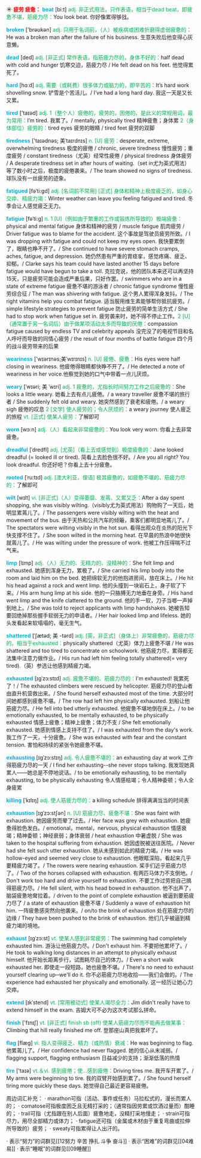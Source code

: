 ☀ <font color="red">**疲劳 疲惫：**</font>
<font color="sky blue">**beat**</font> [bi:t] 
<font color="#00b050">adj. 非正式用法，只作表语，相当于dead beat，即疲惫不堪，筋疲力尽：</font>You look beat. 你好像累得够戗。

<font color="sky blue">**broken**</font> ['brəʊkən] 
<font color="#00b050">adj. 只用于名词前，（人）被疾病或困难折磨得虚弱疲惫的：</font>He was a broken man after the failure of his business. 生意失败后他变得心灰意懒。

<font color="sky blue">**dead**</font> [ded] 
<font color="#00b050">adj. [非正式] 常作表语，指筋疲力尽的，身体不好的：</font>half dead with cold and hunger 饥寒交迫，筋疲力尽 / He felt dead on his feet. 他觉得累死了。

<font color="sky blue">**hard**</font> [hɑːd] 
<font color="#00b050">adj. 需要（或耗费）很多体力或脑力的，即辛苦的：</font>It’s hard work shovelling snow. 铲雪是个苦活儿。/ I’ve had a long hard day. 我这一天是又长又累。

<font color="sky blue">**tired**</font> ['taɪəd] 
<font color="#00b050">adj. 1（整个人）疲倦的，疲劳的，困倦的。是此义的常规用词，最为常用：</font>I’m tired. 我累了。/ mentally, physically tired 精神疲惫；身体累 <font color="#00b050">2（身体部位）疲劳的：</font>tired eyes 疲劳的眼睛 / tired feet 疲劳的双脚
                      
<font color="sky blue">**tiredness**</font> ['taɪədnəs; 美ˈtaɪrdnɪs]
<font color="#00b050">n. [U] 疲劳：</font>desperate, extreme, overwhelming tiredness 极度的疲倦 / chronic, severe tiredness 慢性疲劳；重度疲劳 / constant tiredness（尤英）经常性疲倦 / physical tiredness 身体疲劳 / A desperate tiredness set in after hours of waiting.（set in尤为英式用法）等了数小时之后，极度的疲倦袭来。/ The team showed no signs of tiredness. 球队没有一丝疲劳的迹象。

<font color="sky blue">**fatigued**</font> [fəˈti:gd]
<font color="#00b050">adj. [名词前不常用] [正式] 身体和精神上极度疲乏的，如身心交瘁、精疲力竭：</font>Winter weather can leave you feeling fatigued and tired. 冬季会让人感觉疲乏无力。
           
<font color="sky blue">**fatigue**</font> [fəˈti:g]
<font color="#00b050">n. 1 [U]（例如由于繁重的工作或锻炼所导致的）极端疲惫：</font>physical and mental fatigue 身体和精神的疲劳 / muscle fatigue 肌肉疲劳 / Driver fatigue was to blame for the accident. 这个事故是驾驶员疲劳所致。/ I was dropping with fatigue and could not keep my eyes open. 我快要累倒了，眼睛也睁不开了。/ She continued to have severe stomach cramps, aches, fatigue, and depression. 她仍然患有严重的胃痉挛，感觉疼痛、疲乏、抑郁。/ Clarke says his team could have lasted another 15 days before fatigue would have begun to take a toll. 克拉克说，他的团队本来还可以再坚持15天，只是疲劳可能会造成严重后果，只好作罢。/ swimmers who are in a state of extreme fatigue 疲惫不堪的游泳者 / chronic fatigue syndrome 慢性疲劳综合征 / The man was shivering with fatigue. 这个男人累得浑身发抖。/ The right vitamins help you combat fatigue. 适当服用维生素能够帮你抵抗疲劳。/ simple lifestyle strategies to prevent fatigue 防止疲劳的简单生活方式 / She had to stop work when fatigue set in. 疲劳袭来时，她不得不停止工作。<font color="#00b050">2 [U]（通常置于另一名词后）由于做某项活动太多而导致的厌倦：</font>compassion fatigue caused by endless TV and celebrity appeals 没完没了的电视节目和名人呼吁而导致的同情心疲劳 / the result of four months of battle fatigue 四个月的战斗疲劳带来的后果
           
<font color="sky blue">**weariness**</font> ['wɪərɪnəs;美ˈwɪrɪnɪs]
<font color="#00b050">n. [U] 疲倦、疲惫：</font>His eyes were half closing in weariness. 他疲倦得眼睛都快睁不开了。/ He detected a note of weariness in her voice.他察觉到她的口气中带着一点儿厌烦。
           
<font color="sky blue">**weary**</font> [ˈwɪəri; 美 ˈwɪri]
<font color="#00b050">adj. 1 疲惫的，尤指长时间努力工作之后疲惫的：</font>She looks a little weary. 她看上去有点儿疲倦。/ a weary traveller 疲惫不堪的旅行者 / She suddenly felt old and weary. 她突然感到了衰老和疲倦。/ a weary sigh 疲倦的叹息 <font color="#00b050">2 [文学] 使人疲劳的；令人厌烦的：</font>a weary journey 使人疲乏的旅程 <font color="#00b050">vt. [正式] 使某人疲劳：</font>了解即可

<font color="sky blue">**worn**</font> [wɔ:n] 
<font color="#00b050">adj.（人）看起来非常疲惫的：</font>You look very worn. 你看上去非常疲惫。
             
<font color="sky blue">**dreadful**</font> [ˈdredfl]
<font color="#00b050">adj. [尤英]（看上去或感觉到）极度疲惫的：</font>Jane looked dreadful (= looked ill or tired). 简看上去脸色很不好。/ Are you all right? You look dreadful. 你还好吧？你看上去十分疲惫。
          
<font color="sky blue">**rooted**</font> [ˈru:tɪd]
<font color="#00b050">adj. [澳大利亚，俚语] 极其疲惫的，如疲惫不堪的、筋疲力尽的：</font>了解即可

<font color="sky blue">**wilt**</font> [wɪlt]
<font color="#00b050">vi. [非正式]（人）变得萎靡、发蔫、又累又乏：</font>After a day spent shopping, she was visibly wilting.（visibly尤为英式用法）购物购了一天后，她明显累蔫儿了。/ The passengers were visibly wilting with the heat and movement of the bus. 由于天热和公共汽车的倾簸，乘客们都明显地蔫儿了。/ The spectators were wilting visibly in the hot sun. 看得出观众在炎热的阳光下快支撑不住了。/ She soon wilted in the morning heat. 在早晨的热浪中她很快就蔫儿了。/ He was wilting under the pressure of work. 他被工作压得喘不过气来。

<font color="sky blue">**limp**</font> [lɪmp]
<font color="#00b050">adj.（人）无力的、无精力的、没精神的：</font>She felt limp and exhausted. 她感到浑身无力，累极了。/ She carried his limp body into the room and laid him on the bed. 她把绵软无力的他抱进房间，放在床上。/ He hit his head against a rock and went limp. 他的头撞到一块岩石上，身子软了下来。/ His arm hung limp at his side. 他的一只胳膊无力地垂在身旁。/ His hand went limp and the knife clattered to the ground. 他的手一软，刀子当啷一声掉到地上。/ She was told to reject applicants with limp handshakes. 她被告知要回绝掉那些握手软弱无力的申请者。/ Her hair looked limp and lifeless. 她的头发看起来软塌塌的，毫无生气。       
                     
<font color="sky blue">**shattered**</font> [ˈʃætəd; 美 -tərd]
<font color="#00b050">adj. [英，非正式]（身体上）非常疲惫的，筋疲力尽的。相当于exhausted：</font>physically shattered（尤英）体力上疲惫不堪 / He was shattered and too tired to concentrate on schoolwork. 他筋疲力尽，累得都无法集中注意力做作业。/ His run had left him feeling totally shattered(= very tired).（英）参选让他感到精疲力竭。

<font color="sky blue">**exhausted**</font> [ɪgˈzɔ:stɪd]
<font color="#00b050">adj. 疲惫不堪的、筋疲力尽的：</font>I'm exhausted! 我累死了！/ The exhausted climbers were rescued by helicopter. 筋疲力尽的登山者由直升机营救出来。/ She found herself exhausted most of the time. 大部分时间她都感到疲惫不堪。/ The row had left him physically exhausted. 划船让他筋疲力尽。/ He fell into bed utterly exhausted. 他疲惫不堪地倒在床上。/ to be emotionally exhausted, to be mentally exhausted, to be physically exhausted 情感上疲惫；精神上疲惫；体力不支 / She felt emotionally exhausted. 她感到情感上支持不住了。/ I was exhausted from the day's work. 我工作了一天，十分疲惫。/ She was exhausted with fear and the constant tension. 害怕和持续的紧张令她疲惫不堪。
     
<font color="sky blue">**exhausting**</font> [ɪgˈzɔ:stɪŋ]
<font color="#00b050">adj. 令人疲惫不堪的：</font>an exhausting day at work 工作得筋疲力尽的一天 / I find her exhausting--she never stops talking. 我发现她真累人——她总是不停地说话。/ to be emotionally exhausting, to be mentally exhausting, to be physically exhausting 令人情感枯竭；令人精神委顿；令人全身疲累
       
<font color="sky blue">**killing**</font> [ˈkɪlɪŋ]
<font color="#00b050">adj. 使人筋疲力尽的：</font>a killing schedule 排得满满当当的时间表       

<font color="sky blue">**exhaustion**</font> [ɪgˈzɔ:stʃən]
<font color="#00b050">n. [U] 筋疲力尽、疲惫不堪：</font>She was faint with exhaustion. 她因疲劳而晕了过去。/ Her face was grey with exhaustion. 她疲惫得脸色发白。/ emotional，mental，nervous, physical exhaustion 情感衰竭；精神委顿；神经衰弱；身体衰弱 / heat exhaustion 中暑虚脱 / She was taken to the hospital suffering from exhaustion. 她因虚脱被送往医院。/ Never had she felt such utter exhaustion. 她从未感到如此的精疲力竭。/ He was hollow-eyed and seemed very close to exhaustion. 他眼眶深陷，看起来几乎要精疲力竭了。/ The rowers were nearing exhaustion. 桨手们近乎筋疲力尽了。/ Two of the horses collapsed with exhaustion. 有两匹马体力不支倒地。/ Don't work too hard and drive yourself to exhaustion. 不要工作过劳把自己搞得筋疲力尽。/ He fell silent, with his head bowed in exhaustion. 他不出声了，脑袋疲惫地耷拉着。/ driven to the point of complete exhaustion 被逼到要筋疲力尽了 / a state of exhaustion 疲惫不堪 / Suddenly a wave of exhaustion hit him. 一阵疲惫感突然向他袭来。/ on/to the brink of exhaustion 处在筋疲力尽的边缘 / They have been pushed to the brink of exhaustion. 他们几乎被逼到精疲力竭的境地。

<font color="sky blue">**exhaust**</font> [ɪgˈzɔ:st]
<font color="#00b050">vt. 使某人感到非常疲劳：</font>The swimming had completely exhausted him. 游泳让他筋疲力尽。/ Don't exhaust him. 不要把他累坏了。/ He took to walking long distances in an attempt to physically exhaust himself. 他开始长距离步行，试图耗尽自己的体力。/ Even a short walk exhausted her. 即使走一段短路，她也疲惫不堪。/ There's no need to exhaust yourself clearing up─we'll do it. 你不必筋疲力尽地收拾——我们会做的。/ The experience had exhausted her physically and emotionally. 这一经历让她心力交瘁。
         
<font color="sky blue">**extend**</font> [ɪkˈstend]
<font color="#00b050">vt. [常用被动式] 使某人竭尽全力：</font>Jim didn't really have to extend himself in the exam. 吉姆大可不必为这次考试那么拼命。

<font color="sky blue">**finish**</font> ['fɪnɪʃ] 
<font color="#00b050">vt. [非正式] finish sb (off) 使某人筋疲力尽而不能再去做某事：</font>Climbing that hill really finished me off. 登那座山真把我累坏了。

<font color="sky blue">**flag**</font> [flæɡ] 
<font color="#00b050">vi. 指人变得疲乏、精力（或热情）衰减：</font>He was beginning to flag. 他累蔫儿了。/ Her confidence had never flagged. 她的信心从未减弱。/ flagging support, flagging enthusiasm 日益减少的支持；渐渐低落的热情

<font color="sky blue">**tire**</font> ['taɪə] 
<font color="#00b050">vt.＆vi. 感到疲倦；使…感到疲倦：</font>Driving tires me. 我开车开累了。/ My arms were beginning to tire. 我的双臂开始感到累了。/ She found herself tiring more quickly these days. 她觉得自己最近更容易疲倦。

周边词汇补充：
· marathon可指（活动、事件或任务）马拉松式的，漫长而累人的；
· comatose可指极度困乏且无精打采的；（通常指因劳累或饮酒过量而）酣睡的；
· trail可指（尤指跟在别人后面）疲惫地走，没精打采地慢走；
· strain可指尽力，用尽全部精力或体力；
· fatigue还可指（金属或木材由于重复弯曲或拉伸所导致的）疲劳；
· sweaty可指累得让人出汗的。

· 表示“努力”的词群见[[12努力 辛苦 挣扎 斗争 奋斗]]
· 表示“困难”的词群见[[04难易]]
· 表示“睡眠”的词群见[[09睡醒]]
